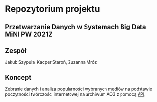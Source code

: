# Repozytorium projektu

## Przetwarzanie Danych w Systemach Big Data MiNI PW 2021Z

## Zespół

Jakub Szypuła, Kacper Staroń, Zuzanna Mróz

## Koncept

Zebranie danych i analiza popularności wybranych mediów na podstawie poczytności twórczości internetowej na archiwum AO3 z pomocą [API](https://pypi.org/project/ao3-api/).
